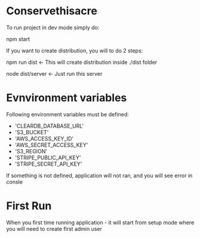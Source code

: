 # Conservethisacre

To run project in dev mode simply do:

npm start

If you want to create distribution, you will to do 2 steps:

npm run dist         <- This will create distribution inside ./dist folder

node dist/server     <- Just run this server

# Evnvironment variables

Following environment variables must be defined:

  - 'CLEARDB_DATABASE_URL'
  - 'S3_BUCKET'
  - 'AWS_ACCESS_KEY_ID'
  - 'AWS_SECRET_ACCESS_KEY'
  - 'S3_REGION'
  - 'STRIPE_PUBLIC_API_KEY'
  - 'STRIPE_SECRET_API_KEY'

If something is not defined, application will not ran, and you will see error in consle

# First Run

When you first time running application - it will start from setup mode where you will need to create first admin user
